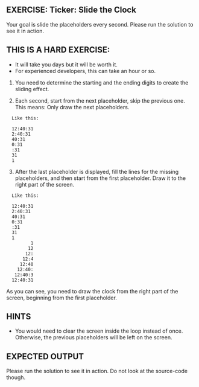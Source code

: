 ## EXERCISE: Ticker: Slide the Clock

Your goal is slide the placeholders every second.
Please run the solution to see it in action.

## THIS IS A HARD EXERCISE:
+ It will take you days but it will be worth it.
+ For experienced developers, this can take an hour or so.

1. You need to determine the starting and the ending digits to create
    the sliding effect.

2. Each second, start from the next placeholder, skip the previous one.
   This means: Only draw the next placeholders.
```
  Like this:

  12:40:31
  2:40:31
  40:31
  0:31
  :31
  31
  1
```
3. After the last placeholder is displayed, fill the lines for the missing
   placeholders, and then start from the first placeholder. Draw it to the
   right part of the screen.
```
  Like this:

  12:40:31
  2:40:31
  40:31
  0:31
  :31
  31
  1
         1
        12
       12:
      12:4
     12:40
    12:40:
   12:40:3
  12:40:31
```
  As you can see, you need to draw the clock from the right part of the
  screen, beginning from the first placeholder.

## HINTS
 + You would need to clear the screen inside the loop instead of once.
   Otherwise, the previous placeholders will be left on the screen.


## EXPECTED OUTPUT
 Please run the solution to see it in action. Do not look at the source-code though.